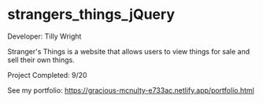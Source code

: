 # strangers_things_jQuery

Developer: Tilly Wright

Stranger's Things is a website that allows users to view things for sale and sell their own things.

Project Completed: 9/20

See my portfolio: https://gracious-mcnulty-e733ac.netlify.app/portfolio.html


